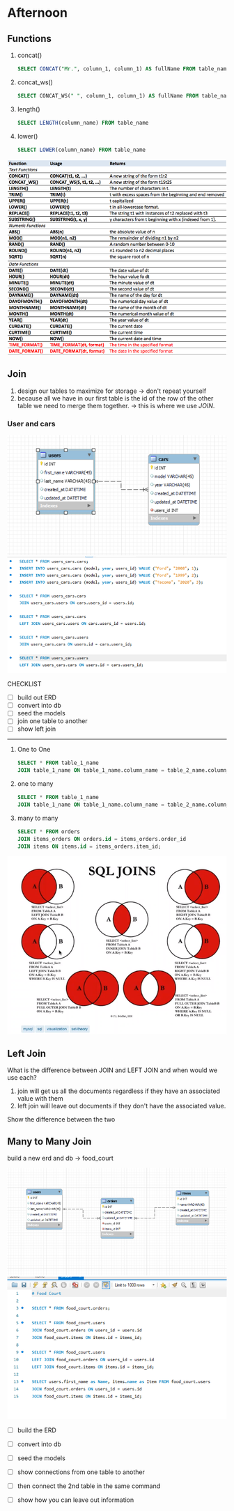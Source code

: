 <link rel="stylesheet" href="../../../../md-framework.css">

# Afternoon

## Functions

1. concat()
    ```sql
    SELECT CONCAT("Mr.", column_1, column_1) AS fullName FROM table_name
    ```
1. concat_ws()
    ```sql
    SELECT CONCAT_WS(" ", column_1, column_1) AS fullName FROM table_name
    ```
1. length()
    ```sql
    SELECT LENGTH(column_name) FROM table_name
    ```
1. lower()
    ```sql
    SELECT LOWER(column_name) FROM table_name
    ```

![sql functions](../../img/sql_functions.png)
![sql functions](../../img/sql_functions2.png)

## Join
1. design our tables to maximize for storage -> don't repeat yourself
1. because all we have in our first table is the id of the row of the other table we need to merge them together. -> this is where we use *JOIN*. 

### User and cars
![users and cars](../../img/ERD/users_cars.png)
![users and cars](../../img/users_cars_sql_commands.png)

CHECKLIST
- [ ] build out ERD
- [ ] convert into db
- [ ] seed the models
- [ ] join one table to another
- [ ] show left join

---
1. One to One
    ```sql
    SELECT * FROM table_1_name
    JOIN table_1_name ON table_1_name.column_name = table_2_name.column_name
    ```
1. one to many
    ```sql
    SELECT * FROM table_1_name
    JOIN table_1_name ON table_1_name.column_name = table_2_name.column_name
    ```
1. many to many
    ```sql
    SELECT * FROM orders 
    JOIN items_orders ON orders.id = items_orders.order_id 
    JOIN items ON items.id = items_orders.item_id;
    ```

![join diagram](../../img/sql_joins.png)

## Left Join
<span class="question">What is the difference between JOIN and LEFT JOIN and when would we use each?</span>

1. join will get us all the documents regardless if they have an associated value with them
1. left join will leave out documents if they don't have the associated value.

<div class="watchout-bg">
    <span class="watchout-text">Show the difference between the two</span>
</div>

## Many to Many Join
build a new erd and db -> food_court

![food court ERD](../../img/ERD/food_court_erd.png)
![food court commands](../../img/food_court_sql_commands.png)

- [ ] build the ERD
- [ ] convert into db
- [ ] seed the models
- [ ] show connections from one table to another
- [ ] then connect the 2nd table in the same command
- [ ] show how you can leave out information


